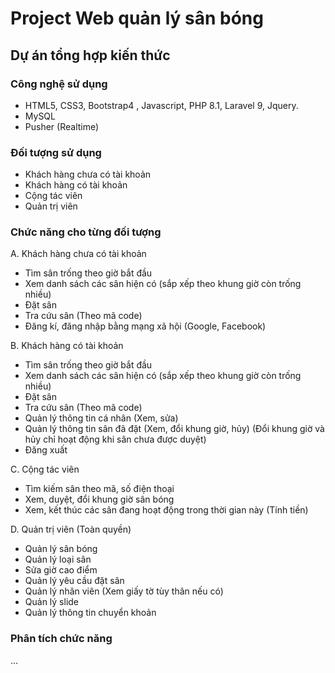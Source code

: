 # Project Web quản lý sân bóng
 
## Dự án tổng hợp kiến thức
### Công nghệ sử dụng
- HTML5, CSS3, Bootstrap4 , Javascript, PHP 8.1, Laravel 9, Jquery.
- MySQL
- Pusher (Realtime)

### Đối tượng sử dụng
- Khách hàng chưa có tài khoản
- Khách hàng có tài khoản
- Cộng tác viên
- Quản trị viên

### Chức năng cho từng đối tượng
A. Khách hàng chưa có tài khoản
- Tìm sân trống theo giờ bắt đầu
- Xem danh sách các sân hiện có (sắp xếp theo khung giờ còn trống nhiều)
- Đặt sân
- Tra cứu sân (Theo mã code)
- Đăng kí, đăng nhập bằng mạng xã hội (Google, Facebook)

B. Khách hàng có tài khoản 
- Tìm sân trống theo giờ bắt đầu
- Xem danh sách các sân hiện có (sắp xếp theo khung giờ còn trống nhiều)
- Đặt sân
- Tra cứu sân (Theo mã code)
- Quản lý thông tin cá nhân (Xem, sửa)
- Quản lý thông tin sân đã đặt (Xem, đổi khung giờ, hủy) (Đổi khung giờ và hủy chỉ hoạt động khi sân chưa được duyệt)
- Đăng xuất

C. Cộng tác viên
- Tìm kiếm sân theo mã, số điện thoại
- Xem, duyệt, đổi khung giờ sân bóng
- Xem, kết thúc các sân đang hoạt động trong thời gian này (Tính tiền)

D. Quản trị viên (Toàn quyền)
- Quản lý sân bóng
- Quản lý loại sân
- Sửa giờ cao điểm
- Quản lý yêu cầu đặt sân 
- Quản lý nhân viên (Xem giấy tờ tùy thân nếu có)
- Quản lý slide
- Quản lý thông tin chuyển khoản

### Phân tích chức năng

...
